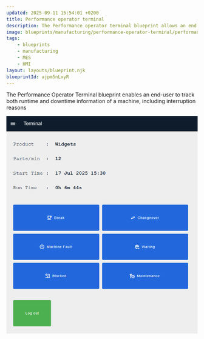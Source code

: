 ```yaml
---
updated: 2025-09-11 15:54:01 +0200
title: Performance operator terminal
description: The Performance operator terminal blueprint allows an end user to track runtime and downtime information of a machine.
image: blueprints/manufacturing/performance-operator-terminal/performance-operator-terminal.png
tags:
    - blueprints
    - manufacturing 
    - MES
    - HMI  
layout: layouts/blueprint.njk
blueprintId: ajpm5nLxyR
---
```


The Performance Operator Terminal blueprint enables an end-user to track both runtime and downtime information of a machine, including interruption reasons

![Dashboard preview](./performance-operator-terminal.png)
